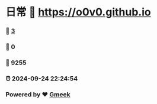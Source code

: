 # 日常 :link: https://o0v0.github.io 
### :page_facing_up: [3](https://o0v0.github.io/tag.html) 
### :speech_balloon: 0 
### :hibiscus: 9255 
### :alarm_clock: 2024-09-24 22:24:54 
### Powered by :heart: [Gmeek](https://github.com/Meekdai/Gmeek)
